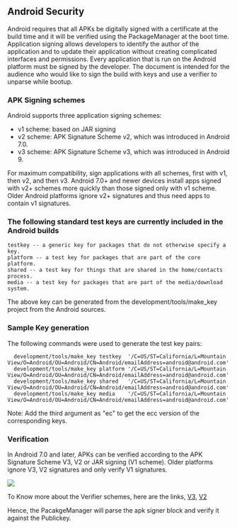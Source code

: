 ## Android Security

Android requires that all APKs be digitally signed with a certificate at the build time and it will be verified using the PackageManager at the boot time. Application signing allows developers to identify the author of the application and to update their application without creating complicated interfaces and permissions. Every application that is run on the Android platform must be signed by the developer. The document is intended for the audience who would like to sign the build with keys and use a verifier to unparse while bootup.

### APK Signing schemes

 Android supports three application signing schemes:

   - v1 scheme: based on JAR signing
   - v2 scheme: APK Signature Scheme v2, which was introduced in Android 7.0.
   - v3 scheme: APK Signature Scheme v3, which was introduced in Android 9.

For maximum compatibility, sign applications with all schemes, first with v1, then v2, and then v3. Android 7.0+ and newer devices install apps signed with v2+ schemes more quickly than those signed only with v1 scheme. Older Android platforms ignore v2+ signatures and thus need apps to contain v1 signatures. 

### The following standard test keys are currently included in the Android builds

```
testkey -- a generic key for packages that do not otherwise specify a key.
platform -- a test key for packages that are part of the core platform.
shared -- a test key for things that are shared in the home/contacts process.
media -- a test key for packages that are part of the media/download system.
```
The above key can be generated from the development/tools/make_key project from the Android sources.

### Sample Key generation
The following commands were used to generate the test key pairs:

```
  development/tools/make_key testkey  '/C=US/ST=California/L=Mountain View/O=Android/OU=Android/CN=Android/emailAddress=android@android.com'
  development/tools/make_key platform '/C=US/ST=California/L=Mountain View/O=Android/OU=Android/CN=Android/emailAddress=android@android.com'
  development/tools/make_key shared   '/C=US/ST=California/L=Mountain View/O=Android/OU=Android/CN=Android/emailAddress=android@android.com'
  development/tools/make_key media    '/C=US/ST=California/L=Mountain View/O=Android/OU=Android/CN=Android/emailAddress=android@android.com'
```
Note: Add the third argument as "ec" to get the ecc version of the corresponding keys.

### Verification

In Android 7.0 and later, APKs can be verified according to the APK Signature Scheme V3, V2 or JAR signing (V1 scheme). Older platforms ignore V3, V2 signatures and only verify V1 signatures. 

![](https://source.android.com/security/images/apk-v2-validation.png)


To Know more about the Verifier schemes, here are the links,
[V3](https://source.android.com/security/apksigning/v3), [V2](https://source.android.com/security/apksigning/v2)

Hence, the PacakgeManager will parse the apk signer block and verify it against the Publickey.


